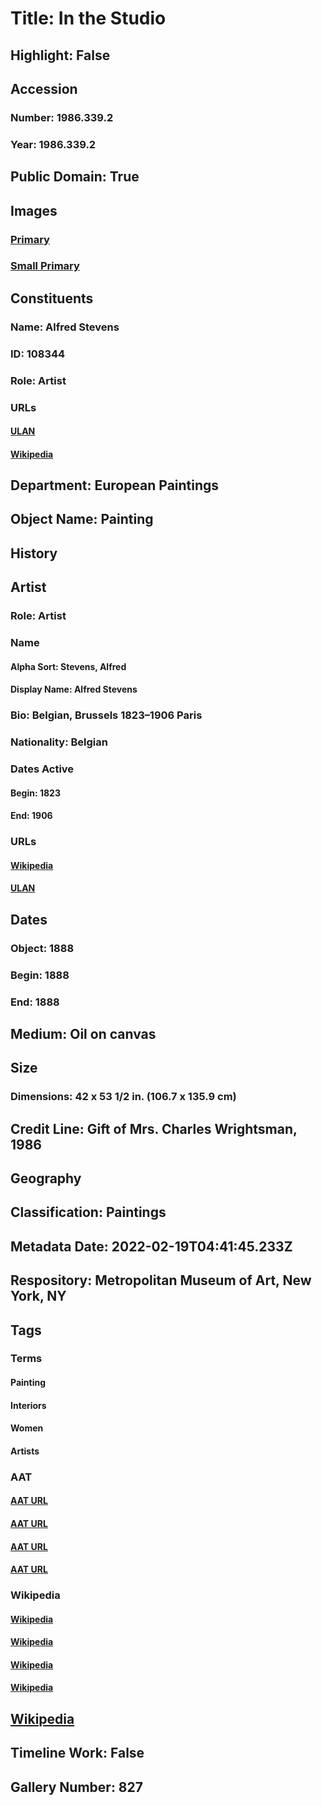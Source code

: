 # Title: In the Studio
## Highlight: False
## Accession
### Number: 1986.339.2
### Year: 1986.339.2
## Public Domain: True
## Images
### [Primary](https://images.metmuseum.org/CRDImages/ep/original/DT8475.jpg)
### [Small Primary](https://images.metmuseum.org/CRDImages/ep/web-large/DT8475.jpg)
## Constituents
### Name: Alfred Stevens
### ID: 108344
### Role: Artist
### URLs
#### [ULAN](http://vocab.getty.edu/page/ulan/500000844)
#### [Wikipedia](https://www.wikidata.org/wiki/Q773855)
## Department: European Paintings
## Object Name: Painting
## History
## Artist
### Role: Artist
### Name
#### Alpha Sort: Stevens, Alfred
#### Display Name: Alfred Stevens
### Bio: Belgian, Brussels 1823–1906 Paris
### Nationality: Belgian
### Dates Active
#### Begin: 1823
#### End: 1906
### URLs
#### [Wikipedia](https://www.wikidata.org/wiki/Q773855)
#### [ULAN](http://vocab.getty.edu/page/ulan/500000844)
## Dates
### Object: 1888
### Begin: 1888
### End: 1888
## Medium: Oil on canvas
## Size
### Dimensions: 42 x 53 1/2 in. (106.7 x 135.9 cm)
## Credit Line: Gift of Mrs. Charles Wrightsman, 1986
## Geography
## Classification: Paintings
## Metadata Date: 2022-02-19T04:41:45.233Z
## Respository: Metropolitan Museum of Art, New York, NY
## Tags
### Terms
#### Painting
#### Interiors
#### Women
#### Artists
### AAT
#### [AAT URL](http://vocab.getty.edu/page/aat/300054216)
#### [AAT URL](http://vocab.getty.edu/page/aat/300391239)
#### [AAT URL](http://vocab.getty.edu/page/aat/300025943)
#### [AAT URL](http://vocab.getty.edu/page/aat/300025103)
### Wikipedia
#### [Wikipedia]()
#### [Wikipedia]()
#### [Wikipedia]()
#### [Wikipedia]()
## [Wikipedia](https://www.wikidata.org/wiki/Q19911879)
## Timeline Work: False
## Gallery Number: 827